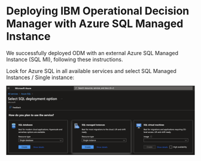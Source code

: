 # Deploying IBM Operational Decision Manager with Azure SQL Managed Instance

We successfully deployed ODM with an external Azure SQL Managed Instance (SQL MI), following these instructions.

Look for Azure SQL in all available services and select SQL Managed Instances / Single instance:

![Single instance](images/sqlmi-select_offer.png)
